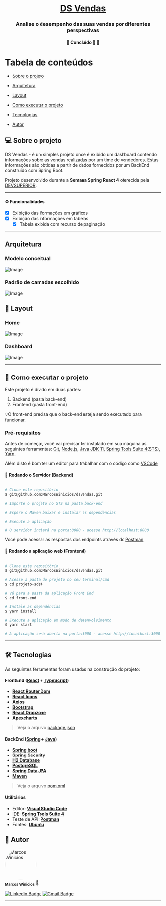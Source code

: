 

<h1 align="center">
    <a href="https://dashsales.netlify.app/" alt=""> DS Vendas </a>
</h1>

<h3 align="center">
	Analise o desempenho das suas vendas por diferentes perspectivas
	
</h3>



<h4 align="center">
	🚧   Concluído 🚀 🚧
</h4>

Tabela de conteúdos
=================
<!--ts-->
   * [Sobre o projeto](#-sobre-o-projeto)
   * [Arquitetura](#-arquitetura)
   
   * [Layout](#-layout)
     
   * [Como executar o projeto](#-como-executar-o-projeto)
     
   * [Tecnologias](#-tecnologias)
     
   * [Autor](#-autor)
   
<!--te-->


## 💻 Sobre o projeto

DS Vendas - é um simples projeto onde é exibido um dashboard contendo informações sobre as vendas realizadas por um time de vendedores.
Estas informações são obtidas a partir de dados fornecidos por um BackEnd construído com Spring Boot.

Projeto desenvolvido durante a **Semana Spring React 4** oferecida pela [DEVSUPERIOR](https://devsuperior.com.br/).

---

#### ⚙️ Funcionalidades

- [x] Exibição das iformações em gráficos 
- [x] Exibição das informações em tabelas
  - [x] Tabela exibida com recurso de paginação
  
---
## Arquitetura

### Modelo conceitual
![Image](https://github.com/MarcosWinicios/dsvendas/blob/main/documentation/class-diagram.png "Padrão camadas")

### Padrão de camadas escolhido
![Image](https://github.com/MarcosWinicios/dsvendas/blob/main/documentation/camadas.png "Padrão camadas")


## 🎨 Layout


### Home
![Image](https://github.com/MarcosWinicios/dsvendas/blob/main/documentation/home.png)

### Dashboard
![Image](https://github.com/MarcosWinicios/dsvendas/blob/main/documentation/dashboard.png)


---

## 🚀 Como executar o projeto

Este projeto é divido em duas partes:
1. Backend (pasta back-end) 
2. Frontend (pasta front-end)

💡O front-end precisa que o  back-end esteja sendo executado para funcionar.

### Pré-requisitos

Antes de começar, você vai precisar ter instalado em sua máquina as seguintes ferramentas:
[Git](https://git-scm.com), [Node.js](https://nodejs.org/en/), [Java JDK 11](https://www.oracle.com/br/java/technologies/javase-jdk11-downloads.html), 
[Spring Tools Suite 4(STS)](https://spring.io/tools), [Yarn](https://classic.yarnpkg.com/en/).

Além disto é bom ter um editor para trabalhar com o código como [VSCode](https://code.visualstudio.com/)

#### 🎲 Rodando o Servidor (Backend)

```bash

# Clone este repositório
$ git@github.com:MarcosWinicios/dsvendas.git

# Importe o projeto no STS na pasta back-end

# Espere o Maven baixar e instalar as dependências

# Execute a aplicação

# O servidor inciará na porta:8080 - acesse http://localhost:8080

```
Você pode acessar as respostas dos endpoints através do [Postman](https://www.postman.com/)

#### 🧭 Rodando a aplicação web (Frontend)

```bash

# Clone este repositório
$ git@github.com:MarcosWinicios/dsvendas.git

# Acesse a pasta do projeto no seu terminal/cmd
$ cd projeto-sds4

# Vá para a pasta da aplicação Front End
$ cd front-end

# Instale as dependências
$ yarn install

# Execute a aplicação em modo de desenvolvimento
$ yarn start

# A aplicação será aberta na porta:3000 - acesse http://localhost:3000

```

---

## 🛠 Tecnologias

As seguintes ferramentas foram usadas na construção do projeto:

#### **FrontEnd**  ([React](https://reactjs.org/)  +  [TypeScript](https://www.typescriptlang.org/))

-   **[React Router Dom](https://github.com/ReactTraining/react-router/tree/master/packages/react-router-dom)**
-   **[React Icons](https://react-icons.github.io/react-icons/)**
-   **[Axios](https://github.com/axios/axios)**
-   **[Bootstrap](https://getbootstrap.com.br/)**
-   **[React Dropzone](https://github.com/react-dropzone/react-dropzone)**
-   **[Apexcharts](https://apexcharts.com/)**

> Veja o arquivo  [package.json](https://github.com/MarcosWinicios/dsvendas/blob/main/front-end/package.json)

#### **BackEnd**  ([Spring](https://spring.io/)  +  [Java](https://www.oracle.com/br/java/))

-   **[Spring boot](https://spring.io/projects/spring-boot)**
-   **[Spring Security](https://spring.io/projects/spring-security)**
-   **[H2 Database](https://www.h2database.com/html/main.html)**
-   **[PostgreSQL](https://www.postgresql.org/)**
-   **[Spring Data JPA](https://spring.io/projects/spring-data-jpa)**
-   **[Maven](https://maven.apache.org/)**

> Veja o arquivo  [pom.xml](https://github.com/MarcosWinicios/dsvendas/blob/main/back-end/pom.xml)


#### [](https://github.com/tgmarinho/Ecoleta#utilit%C3%A1rios)**Utilitários**

-   Editor:  **[Visual Studio Code](https://code.visualstudio.com/)**
-   IDE: **[Spring Tools Suite 4](https://spring.io/tools)**
-   Teste de API:  **[Postman](https://www.postman.com/)**
-   Fontes:  **[Ubuntu](https://fonts.google.com/specimen/Ubuntu)**


## 🦸 Autor

<a href="https://github.com/MarcosWinicios">
 <img style="border-radius: 50%;" src="https://github.com/MarcosWinicios.png?s=60&v=4" width="100px;" alt="Marcos Winicios"/>
 <br />
 <sub><b>Marcos Winicios</b></sub></a> <a href="https://github.com/MarcosWinicios" title="Marcos Winicios">🚀</a>
 <br />

[![Linkedin Badge](https://img.shields.io/badge/-Marcos-blue?style=flat-square&logo=Linkedin&logoColor=white&link=https://www.linkedin.com/in/marcoswp/)](https://www.linkedin.com/in/marcoswp/) 
[![Gmail Badge](https://img.shields.io/badge/-pmarcoswinicios@gmail.com-c14438?style=flat-square&logo=Gmail&logoColor=white&link=mailto:pmarcoswinicios@gmail.com)](mailto:pmarcoswinicios@gmail.com)

---



